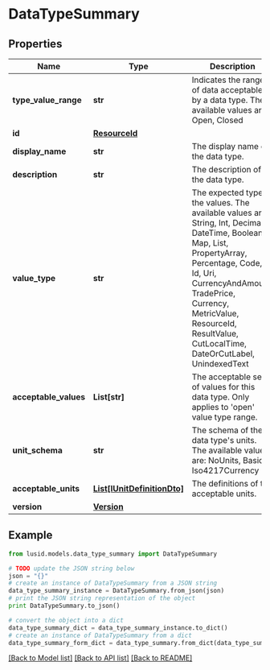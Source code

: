 # DataTypeSummary


## Properties
Name | Type | Description | Notes
------------ | ------------- | ------------- | -------------
**type_value_range** | **str** | Indicates the range of data acceptable by a data type. The available values are: Open, Closed | 
**id** | [**ResourceId**](ResourceId.md) |  | 
**display_name** | **str** | The display name of the data type. | 
**description** | **str** | The description of the data type. | 
**value_type** | **str** | The expected type of the values. The available values are: String, Int, Decimal, DateTime, Boolean, Map, List, PropertyArray, Percentage, Code, Id, Uri, CurrencyAndAmount, TradePrice, Currency, MetricValue, ResourceId, ResultValue, CutLocalTime, DateOrCutLabel, UnindexedText | 
**acceptable_values** | **List[str]** | The acceptable set of values for this data type. Only applies to &#39;open&#39; value type range. | [optional] 
**unit_schema** | **str** | The schema of the data type&#39;s units. The available values are: NoUnits, Basic, Iso4217Currency | [optional] 
**acceptable_units** | [**List[IUnitDefinitionDto]**](IUnitDefinitionDto.md) | The definitions of the acceptable units. | [optional] 
**version** | [**Version**](Version.md) |  | [optional] 

## Example

```python
from lusid.models.data_type_summary import DataTypeSummary

# TODO update the JSON string below
json = "{}"
# create an instance of DataTypeSummary from a JSON string
data_type_summary_instance = DataTypeSummary.from_json(json)
# print the JSON string representation of the object
print DataTypeSummary.to_json()

# convert the object into a dict
data_type_summary_dict = data_type_summary_instance.to_dict()
# create an instance of DataTypeSummary from a dict
data_type_summary_form_dict = data_type_summary.from_dict(data_type_summary_dict)
```
[[Back to Model list]](../README.md#documentation-for-models) [[Back to API list]](../README.md#documentation-for-api-endpoints) [[Back to README]](../README.md)



